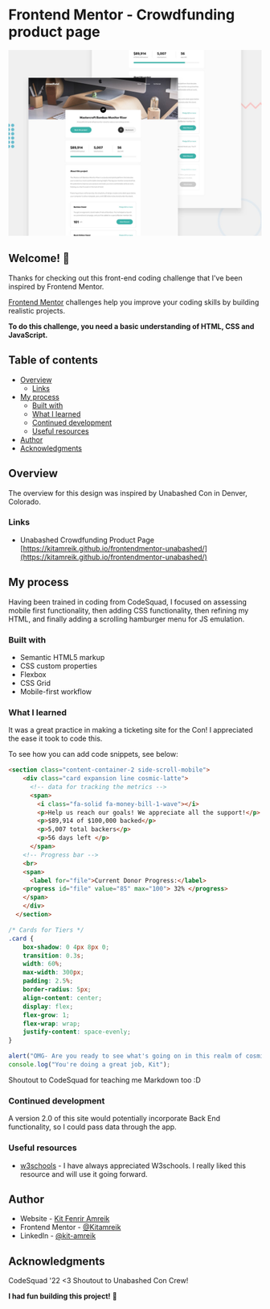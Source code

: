 # Frontend Mentor - Crowdfunding product page

![Design preview for the Crowdfunding product page coding challenge](./design/desktop-preview.jpg)

## Welcome! 👋

Thanks for checking out this front-end coding challenge that I've been inspired by Frontend Mentor.

[Frontend Mentor](https://www.frontendmentor.io) challenges help you improve your coding skills by building realistic projects.

**To do this challenge, you need a basic understanding of HTML, CSS and JavaScript.**

## Table of contents

- [Overview](#overview)
  - [Links](#links)
- [My process](#my-process)
  - [Built with](#built-with)
  - [What I learned](#what-i-learned)
  - [Continued development](#continued-development)
  - [Useful resources](#useful-resources)
- [Author](#author)
- [Acknowledgments](#acknowledgments)


## Overview
The overview for this design was inspired by Unabashed Con in Denver, Colorado.

### Links
- Unabashed Crowdfunding Product Page [https://kitamreik.github.io/frontendmentor-unabashed/](https://kitamreik.github.io/frontendmentor-unabashed/)

## My process
Having been trained in coding from CodeSquad, I focused on assessing mobile first functionality, then adding CSS functionality, then refining my HTML, and finally adding a scrolling hamburger menu for JS emulation.

### Built with

- Semantic HTML5 markup
- CSS custom properties
- Flexbox
- CSS Grid
- Mobile-first workflow



### What I learned

It was a great practice in making a ticketing site for the Con! I appreciated the ease it took to code this. 

To see how you can add code snippets, see below:

```html
<section class="content-container-2 side-scroll-mobile">
    <div class="card expansion line cosmic-latte">
      <!-- data for tracking the metrics -->
      <span>
        <i class="fa-solid fa-money-bill-1-wave"></i>
        <p>Help us reach our goals! We appreciate all the support!</p>
        <p>$89,914 of $100,000 backed</p>
        <p>5,007 total backers</p>
        <p>56 days left </p>
      </span>
    <!-- Progress bar -->
    <br>
    <span>
      <label for="file">Current Donor Progress:</label>
    <progress id="file" value="85" max="100"> 32% </progress>
    </span>
    </div>
  </section>
```
```css
/* Cards for Tiers */
.card {
    box-shadow: 0 4px 8px 0;
    transition: 0.3s;
    width: 60%;
    max-width: 300px;
    padding: 2.5%;
    border-radius: 5px;
    align-content: center;
    display: flex;
    flex-grow: 1;
    flex-wrap: wrap;
    justify-content: space-evenly;
}
```
```js
alert("OMG- Are you ready to see what's going on in this realm of cosmic deliciousness? If you're ready, click ok!");
console.log("You're doing a great job, Kit");
```

Shoutout to CodeSquad for teaching me Markdown too :D

### Continued development

A version 2.0 of this site would potentially incorporate Back End functionality, so I could pass data through the app.


### Useful resources

- [w3schools](https://www.w3schools.com/) - I have always appreciated W3schools. I really liked this resource and will use it going forward.

## Author

- Website - [Kit Fenrir Amreik](https://github.com/Kitamreik)
- Frontend Mentor - [@Kitamreik](https://www.frontendmentor.io/profile/Kitamreik)
- LinkedIn - [@kit-amreik](https://www.linkedin.com/in/kit-amreik/)

## Acknowledgments

CodeSquad '22 <3
Shoutout to Unabashed Con Crew!


**I had fun building this project!** 🚀
